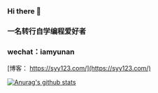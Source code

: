 ### Hi there 👋

<!--
**suyanye123/suyanye123** is a ✨ _special_ ✨ repository because its `README.md` (this file) appears on your GitHub profile.

Here are some ideas to get you started:

- 🔭 I’m currently working on ...
- 🌱 I’m currently learning ...
- 👯 I’m looking to collaborate on ...
- 🤔 I’m looking for help with ...
- 💬 Ask me about ...
- 📫 How to reach me: ...
- 😄 Pronouns: ...
- ⚡ Fun fact: ...
-->
### 一名转行自学编程爱好者 

### wechat：iamyunan

[博客： https://syy123.com/](https://syy123.com/)

[![Anurag's github stats](https://github-readme-stats.vercel.app/api?username=suyanye123)](https://github.com/anuraghazra/github-readme-stats)
  
